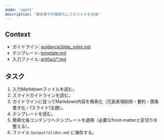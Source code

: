 ```yaml
---
mode: 'agent'
description: '報告骨子を簡素化してスライドを生成'
---
```


## Context
- ガイドライン: [guidance/slide_rules.md](guidance/slide_rules.md)
- テンプレート: [template.md](template.md)
- 入力ファイル: [artifact/*.md](artifact/*.md)

## タスク
1. 入力Markdownファイルを読む。
2. スライドガイドラインを読む。
3. ガイドラインに従ってMarkdown内容を簡素化（冗長表現削除・要約・箇条書き化・1スライド1主題）。
4. テンプレートを読む。
5. 簡素化後コンテンツへテンプレートを適用（必要なfront-matterと区切りを整える）。
6. ファイル (`output/slides.md`) に保存する。